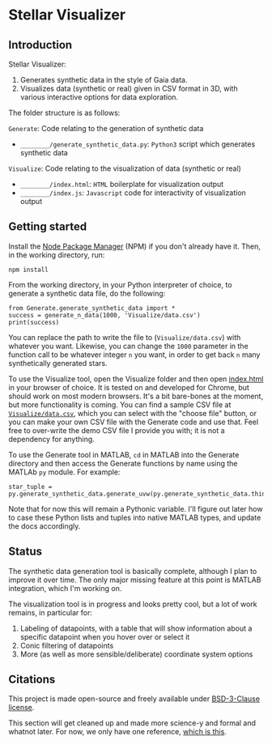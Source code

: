 # Stellar Visualizer

## Introduction

Stellar Visualizer:

1. Generates synthetic data in the style of Gaia data.
2. Visualizes data (synthetic or real) given in CSV format in 3D, with various interactive options for data exploration.

The folder structure is as follows:

`Generate`: Code relating to the generation of synthetic data

* `________/generate_synthetic_data.py`: `Python3` script which generates synthetic data

`Visualize`: Code relating to the visualization of data (synthetic or real)

* `________/index.html`: `HTML` boilerplate for visualization output
* `________/index.js`: `Javascript` code for interactivity of visualization output

## Getting started

Install the [Node Package Manager](http://npmjs.com/) (NPM) if you don't already have it.  Then, in the working directory, run:

````
npm install
````

From the working directory, in your Python interpreter of choice, to generate a synthetic data file, do the following:

````
from Generate.generate_synthetic_data import *
success = generate_n_data(1000, 'Visualize/data.csv')
print(success)
````

You can replace the path to write the file to (`Visualize/data.csv`) with whatever you want.  Likewise, you can change the `1000` parameter in the function call to be whatever integer `n` you want, in order to get back `n` many synthetically generated stars.

To use the Visualize tool, open the Visualize folder and then open [index.html](Visualize/index.html) in your browser of choice.  It is tested on and developed for Chrome, but should work on most modern browsers.  It's a bit bare-bones at the moment, but more functionality is coming.  You can find a sample CSV file at [`Visualize/data.csv`](Visualize/data.csv), which you can select with the "choose file" button, or you can make your own CSV file with the Generate code and use that.  Feel free to over-write the demo CSV file I provide you with; it is not a dependency for anything.

To use the Generate tool in MATLAB, `cd` in MATLAB into the Generate directory and then access the Generate functions by name using the MATLAb `py` module.  For example:

````
star_tuple = py.generate_synthetic_data.generate_uvw(py.generate_synthetic_data.thin_disk);
````

Note that for now this will remain a Pythonic variable.  I'll figure out later how to case these Python lists and tuples into native MATLAB types, and update the docs accordingly.

## Status

The synthetic data generation tool is basically complete, although I plan to improve it over time.  The only major missing feature at this point is MATLAB integration, which I'm working on.

The visualization tool is in progress and looks pretty cool, but a lot of work remains, in particular for:

1. Labeling of datapoints, with a table that will show information about a specific datapoint when you hover over or select it
2. Conic filtering of datapoints
3. More (as well as more sensible/deliberate) coordinate system options

## Citations

This project is made open-source and freely available under [BSD-3-Clause license](LICENSE).

This section will get cleaned up and made more science-y and formal and whatnot later.  For now, we only have one reference, [which is this](http://adsabs.harvard.edu/full/1987AJ.....93..864J).